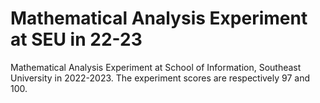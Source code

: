 # Mathematical Analysis Experiment at SEU in 22-23
Mathematical Analysis Experiment at School of Information, Southeast University in 2022-2023. The experiment scores are respectively 97 and 100. 
